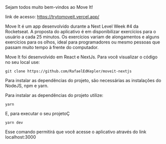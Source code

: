 Sejam todos muito bem-vindos ao Move It!

link de acesso: https://trytomoveit.vercel.app/

Move It é um app desenvolvido durante a Next Level Week #4 da Rocketseat. A proposta do aplicativo é em disponibilizar exercícios para o usuário a cada 25 minutos. Os exercícios variam de alongamentos e alguns exercícios para os olhos, ideal para programadores ou mesmo pessoas que passam muito tempo à frente do computador.

Move It foi desenvolvido em React e NextJs. Para você visualizar o código no seu local use:

```git clone https://github.com/RafaelEdKepler/moveit-nextjs```

Para instalar as dependências do projeto, são necessárias as instalações do NodeJS, npm e yarn.

Para instalar as dependências do projeto utilize:

```yarn```

E, para executar o seu projetoÇ

```yarn dev```

Esse comando permitirá que você acesse o aplicativo através do link localhost:3000
